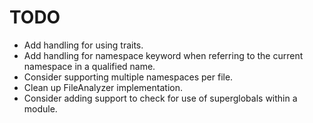 # TODO

- Add handling for using traits.
- Add handling for namespace keyword when referring to the current namespace in a qualified name.
- Consider supporting multiple namespaces per file.
- Clean up FileAnalyzer implementation.
- Consider adding support to check for use of superglobals within a module.